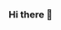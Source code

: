 ### Hi there 👋

<!--
**Vrushti24/Vrushti24** is a ✨ _special_ ✨ repository because its `README.md` (this file) appears on your GitHub profile.

Here are some ideas to get you started:

- 🔭 I’m currently working on open source contributions.
- 🌱 I’m currently learning mobile application development using flutter.
- 💬 ready to help 
- 📫 How to reach me: My linkedln profile: https://www.linkedin.com/in/vrushti-shah-3203141b2/
- 😄 Pronouns: She/Her
-->
